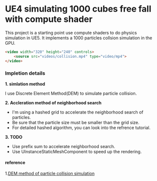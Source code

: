 # UE4 simulating 1000 cubes free fall with compute shader
This project is a starting point use compute shaders to do physics simulation in UE5. It implements a 1000 particles collsion simulation in the GPU.

```HTML
<video width="320" height="240" controls>
    <source src="videos/collision.mp4" type="video/mp4">
</video>
```

### Impletion details
**1. simlation method**

I use Discrete Element Method(DEM) to simulate particle collision.

**2. Accleration method of neighborhood search**

* I'm using a hashed grid to accelerate  the neighborhood search of particles.
* Be sure that the particle size must be smaller than the grid size.
* For detailed hashed algorithm, you can look into the refrence tutorial.


**3. TODO**
* Use prefix sum to accelerate neighborhood search.
* Use UInstanceStaticMeshComponent to speed up the rendering.



#### reference
1.[DEM method of particle collision simulation](https://zhuanlan.zhihu.com/p/563182093)

